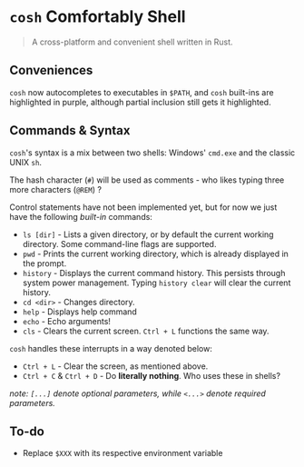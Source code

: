 # `cosh` Comfortably Shell
> A cross-platform and convenient shell written in Rust.

## Conveniences
`cosh` now autocompletes to executables in `$PATH`, and `cosh` built-ins are highlighted in
purple, although partial inclusion still gets it highlighted.

## Commands & Syntax
`cosh`'s syntax is a mix between two shells: Windows' `cmd.exe` and the classic UNIX `sh`.

The hash character (`#`) will be used as comments - who likes typing three more characters (`@REM`) ?

Control statements have not been implemented yet, but for now we just have the following *built-in* commands:
- `ls [dir]` - Lists a given directory, or by default the current working directory. Some command-line flags are supported.
- `pwd` - Prints the current working directory, which is already displayed in the prompt.
- `history` - Displays the current command history. This persists through system power management. Typing `history clear` will clear the current history.
- `cd <dir>` - Changes directory.
- `help` - Displays help command
- `echo` - Echo arguments!
- `cls` - Clears the current screen. `Ctrl + L` functions the same way.

`cosh` handles these interrupts in a way denoted below:
- `Ctrl + L` - Clear the screen, as mentioned above.
- `Ctrl + C` & `Ctrl + D` - Do **literally nothing**. Who uses these in shells?

*note: `[...]` denote optional parameters, while `<...>` denote required parameters.*

## To-do
- Replace `$XXX` with its respective environment variable
